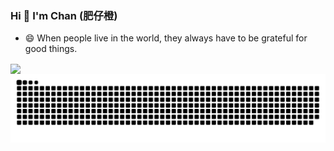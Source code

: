 ### Hi  👋 I'm Chan (肥仔橙)
- 😄 When people live in the world, they always have to be grateful for good things.
<a href="https://github.com/anuraghazra/convoychat">
  <img height=200 align="center" src="https://github-readme-stats.vercel.app/api/top-langs?username=FatDragon-Chan&layout=compact&langs_count=8&card_width=320" />
</a>
<picture>
  <source media="(prefers-color-scheme: dark)" srcset="https://raw.githubusercontent.com/FatDragon-Chan/FatDragon-Chan/output/github-contribution-grid-snake-dark.svg">
  <source media="(prefers-color-scheme: light)" srcset="https://raw.githubusercontent.com/FatDragon-Chan/FatDragon-Chan/output/github-contribution-grid-snake.svg">
  <img alt="github contribution grid snake animation" src="https://raw.githubusercontent.com/FatDragon-Chan/FatDragon-Chan/output/github-contribution-grid-snake.svg">
</picture>
